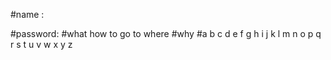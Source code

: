 #name :

#password:
#what how to go to where
#why
#a b c d e f g h i j k l m n o p q r s t u v w x y z

